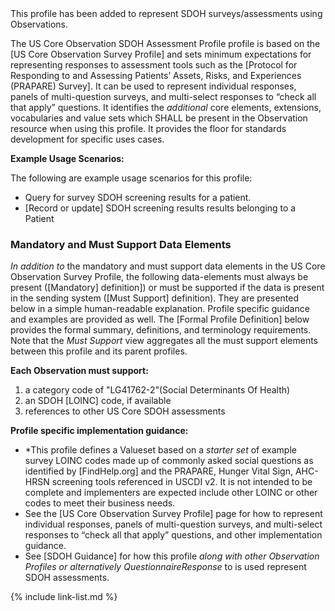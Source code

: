<div class="new-content" markdown="1">
This profile has been added to represent SDOH surveys/assessments using Observations.
</div><!-- new-content -->

The US Core Observation SDOH Assessment Profile profile is based on the [US Core Observation Survey Profile] and sets minimum expectations for representing responses to assessment tools such as the [Protocol for Responding to and Assessing Patients’ Assets, Risks, and Experiences (PRAPARE) Survey].  It can be used to represent individual responses, panels of multi-question surveys, and multi-select responses to “check all that apply” questions. It identifies the *additional* core elements, extensions, vocabularies and value sets which SHALL be present in the Observation resource when using this profile. <span class="bg-success" markdown="1">It provides the floor for standards development for specific uses cases.</span><!-- new-content -->


**Example Usage Scenarios:**

The following are example usage scenarios for this profile:

-   Query for survey SDOH screening results for a patient.
-  [Record or update] SDOH screening results results belonging to a Patient

### Mandatory and Must Support Data Elements

*In addition to* the mandatory and must support data elements in the US Core Observation Survey Profile, the following data-elements must always be present ([Mandatory] definition]) or must be supported if the data is present in the sending system ([Must Support] definition). They are presented below in a simple human-readable explanation.  Profile specific guidance and examples are provided as well.  The [Formal Profile Definition] below provides the  formal summary, definitions, and terminology requirements. Note that the *Must Support* view aggregates all the must support elements between this profile and its parent profiles.

**Each Observation must support:**

1. a category code of "LG41762-2"(Social Determinants Of Health)
2. an SDOH [LOINC] code, if available
4. references to other US Core SDOH assessments

**Profile specific implementation guidance:**

- \*This profile defines a Valueset based on a *starter set* of example survey LOINC codes made up of commonly asked social questions as identified by [FindHelp.org] and the PRAPARE, Hunger Vital Sign, AHC-HRSN screening tools referenced in USCDI v2. It is not intended to be complete and implementers are expected include other LOINC or other codes to meet their business needs.
- See the [US Core Observation Survey Profile] page for how to represent individual responses, panels of multi-question surveys, and multi-select responses to “check all that apply” questions, and other implementation guidance.
- See [SDOH Guidance] for how this profile *along with other Observation Profiles or alternatively QuestionnaireResponse* to is used represent SDOH assessments.

{% include link-list.md %}
